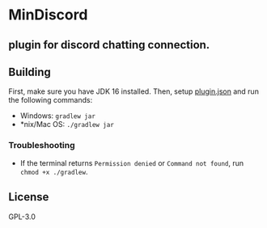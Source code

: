 # MinDiscord
## plugin for discord chatting connection.

## Building
First, make sure you have JDK 16 installed. Then, setup [plugin.json](src/resources/plugin.json) and run the following commands:

* Windows: `gradlew jar`
* *nix/Mac OS: `./gradlew jar`

### Troubleshooting

* If the terminal returns `Permission denied` or `Command not found`, run `chmod +x ./gradlew`.

## License
GPL-3.0
